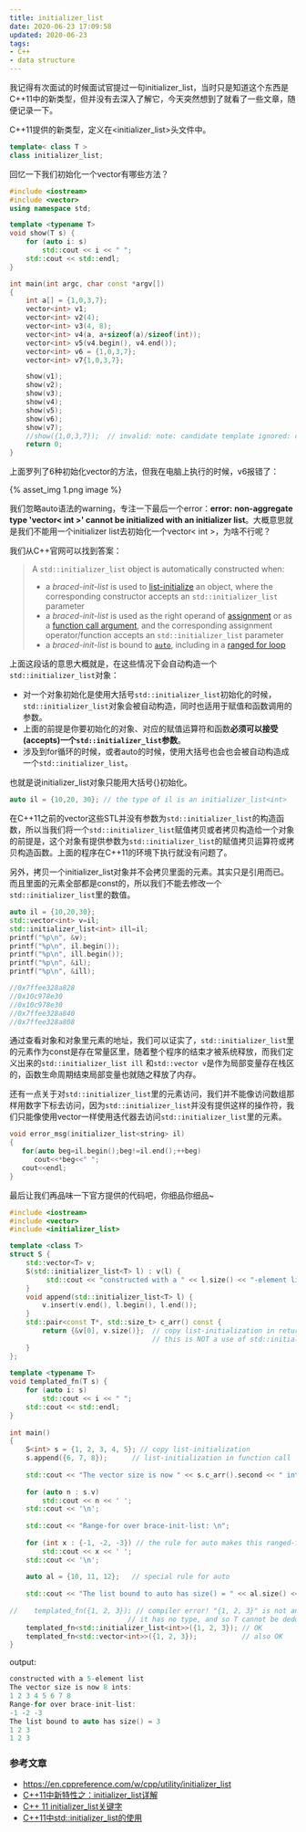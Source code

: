 ```yaml
---
title: initializer_list
date: 2020-06-23 17:09:58
updated: 2020-06-23
tags:
- C++
- data structure
---
```


我记得有次面试的时候面试官提过一句initializer_list，当时只是知道这个东西是C++11中的新类型，但并没有去深入了解它，今天突然想到了就看了一些文章，随便记录一下。



C++11提供的新类型，定义在<initializer_list>头文件中。

```cpp
template< class T >
class initializer_list;
```

回忆一下我们初始化一个vector有哪些方法？

<!--more-->

```cpp
#include <iostream>
#include <vector>
using namespace std;

template <typename T>
void show(T s) {
	for (auto i: s) 
		std::cout << i << " ";
    std::cout << std::endl;
}

int main(int argc, char const *argv[])
{
	int a[] = {1,0,3,7};
	vector<int> v1;
	vector<int> v2(4);
	vector<int> v3(4, 8);
	vector<int> v4(a, a+sizeof(a)/sizeof(int));
	vector<int> v5(v4.begin(), v4.end());
	vector<int> v6 = {1,0,3,7};
	vector<int> v7{1,0,3,7};

	show(v1);
	show(v2);
	show(v3);
	show(v4);
	show(v5);
	show(v6);
	show(v7);
	//show({1,0,3,7});	// invalid: note: candidate template ignored: couldn't infer template argument 'T'
	return 0;
}
```

上面罗列了6种初始化vector的方法，但我在电脑上执行的时候，v6报错了：

{% asset_img 1.png  image %}

我们忽略auto语法的warning，专注一下最后一个error：**error:** **non-aggregate type 'vector< int >' cannot be initialized with an initializer list**。大概意思就是我们不能用一个initializer list去初始化一个vector< int >，为啥不行呢？

我们从C++官网可以找到答案：

>  A `std::initializer_list` object is automatically constructed when:
>
> - a *braced-init-list* is used to [list-initialize](https://en.cppreference.com/w/cpp/language/list_initialization) an object, where the corresponding constructor accepts an `std::initializer_list` parameter
> - a *braced-init-list* is used as the right operand of [assignment](https://en.cppreference.com/w/cpp/language/operator_assignment#Builtin_direct_assignment) or as a [function call argument](https://en.cppreference.com/w/cpp/language/overload_resolution#Implicit_conversion_sequence_in_list-initialization), and the corresponding assignment operator/function accepts an `std::initializer_list` parameter
> - a *braced-init-list* is bound to [`auto`](https://en.cppreference.com/w/cpp/language/auto), including in a [ranged for loop](https://en.cppreference.com/w/cpp/language/range-for)

上面这段话的意思大概就是，在这些情况下会自动构造一个`std::initializer_list`对象：

- 对一个对象初始化是使用大括号`std::initializer_list`初始化的时候，`std::initializer_list`对象会被自动构造，同时也适用于赋值和函数调用的参数。
- 上面的前提是你要初始化的对象、对应的赋值运算符和函数**必须可以接受(accepts)一个`std::initializer_list`参数**。
- 涉及到for循环的时候，或者auto的时候，使用大括号也会也会被自动构造成一个`std::initializer_list`。

也就是说initializer_list对象只能用大括号{}初始化。

```cpp
auto il = {10,20, 30}; // the type of il is an initializer_list<int>
```

在C++11之前的vector这些STL并没有参数为`std::initializer_list`的构造函数，所以当我们将一个`std::initializer_list`赋值拷贝或者拷贝构造给一个对象的前提是，这个对象有提供参数为`std::initializer_list`的赋值拷贝运算符或拷贝构造函数。上面的程序在C++11的环境下执行就没有问题了。

另外，拷贝一个initializer_list对象并不会拷贝里面的元素。其实只是引用而已。而且里面的元素全部都是const的，所以我们不能去修改一个`std::initializer_list`里的数值。

```cpp
auto il = {10,20,30};
std::vector<int> v=il;
std::initializer_list<int> ill=il;
printf("%p\n", &v);
printf("%p\n", il.begin());
printf("%p\n", ill.begin());
printf("%p\n", &il);
printf("%p\n", &ill);

//0x7ffee328a828
//0x10c978e30
//0x10c978e30
//0x7ffee328a840
//0x7ffee328a808
```

通过查看对象和对象里元素的地址，我们可以证实了，`std::initializer_list`里的元素作为const是存在常量区里，随着整个程序的结束才被系统释放，而我们定义出来的`std::initializer_list ill` 和`std::vector v`是作为局部变量存在栈区的，函数生命周期结束局部变量也就随之释放了内存。

还有一点关于对`std::initializer_list`里的元素访问，我们并不能像访问数组那样用数字下标去访问，因为`std::initializer_list`并没有提供这样的操作符，我们只能像使用vector一样使用迭代器去访问`std::initializer_list`里的元素。

```cpp
void error_msg(initializer_list<string> il)
{
   for(auto beg=il.begin();beg!=il.end();++beg)
      cout<<*beg<<" ";
   cout<<endl;
}
```



最后让我们再品味一下官方提供的代码吧，你细品你细品~

```cpp
#include <iostream>
#include <vector>
#include <initializer_list>

template <class T>
struct S {
    std::vector<T> v;
    S(std::initializer_list<T> l) : v(l) {
         std::cout << "constructed with a " << l.size() << "-element list\n";
    }
    void append(std::initializer_list<T> l) {
        v.insert(v.end(), l.begin(), l.end());
    }
    std::pair<const T*, std::size_t> c_arr() const {
        return {&v[0], v.size()};  // copy list-initialization in return statement
                                   // this is NOT a use of std::initializer_list
    }
};
 
template <typename T>
void templated_fn(T s) {
    for (auto i: s)
        std::cout << i << " ";
    std::cout << std::endl;
}
 
int main()
{
    S<int> s = {1, 2, 3, 4, 5}; // copy list-initialization
    s.append({6, 7, 8});      // list-initialization in function call
 
    std::cout << "The vector size is now " << s.c_arr().second << " ints:\n";
 
    for (auto n : s.v)
        std::cout << n << ' ';
    std::cout << '\n';
 
    std::cout << "Range-for over brace-init-list: \n";
 
    for (int x : {-1, -2, -3}) // the rule for auto makes this ranged-for work
        std::cout << x << ' ';
    std::cout << '\n';
 
    auto al = {10, 11, 12};   // special rule for auto
 
    std::cout << "The list bound to auto has size() = " << al.size() << '\n';
 
//    templated_fn({1, 2, 3}); // compiler error! "{1, 2, 3}" is not an expression,
                             // it has no type, and so T cannot be deduced
    templated_fn<std::initializer_list<int>>({1, 2, 3}); // OK
    templated_fn<std::vector<int>>({1, 2, 3});           // also OK
}
```

output:

```cpp
constructed with a 5-element list
The vector size is now 8 ints:
1 2 3 4 5 6 7 8 
Range-for over brace-init-list: 
-1 -2 -3 
The list bound to auto has size() = 3
1 2 3 
1 2 3 
```



### 参考文章

- https://en.cppreference.com/w/cpp/utility/initializer_list
- [C++11中新特性之：initializer_list详解](https://www.cnblogs.com/lysuns/p/4278589.html)
- [C++ 11 initializer_list关键字](https://blog.csdn.net/wangkai_123456/article/details/76252073)
- [C++11中std::initializer_list的使用](https://blog.csdn.net/fengbingchun/article/details/77938005)

